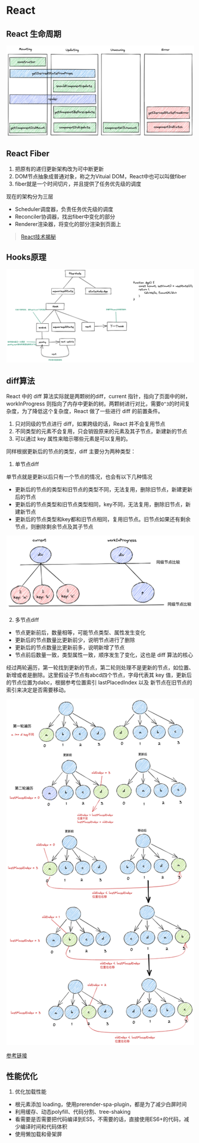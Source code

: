 # React

## React 生命周期

![lifecycle](./images/react_lifecycle.png)

## React Fiber

1. 把原有的递归更新架构改为可中断更新
2. DOM节点抽象成普通对象，称之为Vituial DOM，React中也可以叫做fiber
3. fiber就是一个时间切片，并且提供了任务优先级的调度

现在的架构分为三层
- Scheduler调度器，负责任务优先级的调度
- Reconciler协调器，找出fiber中变化的部分
- Renderer渲染器，将变化的部分渲染到页面上

> [React技术揭秘](https://react.iamkasong.com/preparation/newConstructure.html#react16%E6%9E%B6%E6%9E%84)

## Hooks原理

![hooks](./images/hooks.png)

## diff算法

React 中的 diff 算法实际就是两颗树的diff，current 指针，指向了页面中的树，workInProgress 则指向了内存中更新的树。两颗树进行对比，需要`O^3`的时间复杂度，为了降低这个复杂度，React 做了一些进行 diff 的前置条件。

1. 只对同级的节点进行 diff，如果跨级的话，React 并不会复用节点
2. 不同类型的元素不会复用，只会销毁原来的元素及其子节点，新建新的节点
3. 可以通过 key 属性来暗示哪些元素是可以复用的。

同样根据更新后的节点的类型，diff 主要分为两种类型：

1. 单节点diff

单节点就是更新以后只有一个节点的情况，也会有以下几种情况

- 更新后的节点的类型和旧节点的类型不同，无法复用，删除旧节点，新建更新后的节点
- 更新后的节点类型和旧节点类型相同，key不同，无法复用，删除旧节点，新建新节点
- 更新后的节点类型和key都和旧节点相同，复用旧节点。旧节点如果还有剩余节点，则删除剩余节点及其子节点

![single_diff](./images/react_single_diff.png)

2. 多节点diff

- 节点更新前后，数量相等，可能节点类型、属性发生变化
- 更新后的节点数量比更新前少，说明节点进行了删除
- 更新后的节点数量比更新前多，说明新增了节点
- 节点前后数量一致，类型属性一致，顺序发生了变化，这也是 diff 算法的核心

经过两轮遍历，第一轮找到更新的节点，第二轮则处理不是更新的节点，如位置、新增或者是删除。这里假设子节点有abcd四个节点，字母代表其 key 值，更新后的节点位置为dabc，根据参考位置索引 lastPlacedIndex 以及 新节点在旧节点的索引来决定是否需要移动。

![multi_diff](./images/react_diff_multi.png)

[参考链接](https://react.iamkasong.com/diff/prepare.html)
## 性能优化

1. 优化加载性能

- 根元素添加 loading，使用prerender-spa-plugin，都是为了减少白屏时间
- 利用缓存、动态polyfill、代码分割、tree-shaking
- 看需要是否需要把代码编译到ES5，不需要的话，直接使用ES6+的代码，减少编译时间和代码体积
- 使用懒加载和骨架屏
